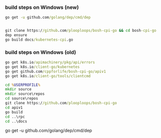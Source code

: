 
### build steps on Windows (new)

```cmd
go get -u github.com/golang/dep/cmd/dep


git clone https://github.com/plooploops/bosh-cpi-go && cd bosh-cpi-go
dep ensure
go build docs/kubernetes-cpi.go
```

### build steps on Windows (old)


```cmd
go get k8s.io/apimachinery/pkg/api/errors
go get k8s.io/client-go/kubernetes
go get github.com/cppforlife/bosh-cpi-go/apiv1
go get k8s.io/client-go/tools/clientcmd

cd %USERPROFILE%
mkdir source
mkdir source\repos
cd source\repos
git clone https://github.com/plooploops/bosh-cpi-go
cd apiv1
go build
cd ..\rpc
cd ..\docs
``` 


go get -u github.com/golang/dep/cmd/dep

